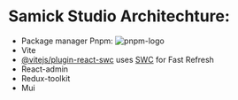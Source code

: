 # Samick Studio Architechture:
- Package manager Pnpm: ![pnpm-logo](https://github.com/MINIMAL-TECHNOLOGY/sems_studio_fe/assets/66483590/d9977263-1ab9-4634-9e4b-ddb088785fd3)
- Vite 
- [@vitejs/plugin-react-swc](https://github.com/vitejs/vite-plugin-react-swc) uses [SWC](https://swc.rs/) for Fast Refresh
- React-admin
- Redux-toolkit
- Mui

